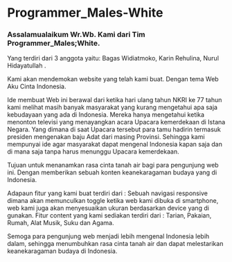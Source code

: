 # Programmer_Males-White

### Assalamualaikum Wr.Wb. Kami dari Tim Programmer_Males;White.

Yang terdiri dari 3 anggota yaitu: Bagas Widiatmoko, Karin Rehulina, Nurul Hidayatullah .

Kami akan mendemokan website yang telah kami buat.
Dengan tema Web Aku Cinta Indonesia.

Ide membuat Web ini berawal dari ketika hari ulang tahun NKRI ke 77 tahun kami melihat
masih banyak masyarakat yang kurang mengetahui apa saja kebudayaan yang ada di Indonesia.
Mereka hanya mengetahui ketika menonton televisi yang menayangkan acara Upacara kemerdekaan di Istana Negara.
Yang dimana di saat Upacara tersebut para tamu hadirin termasuk presiden mengenakan baju Adat dari masing Provinsi.
Sehingga kami mempunyai ide agar masyarakat dapat mengenal Indonesia kapan saja dan di mana saja tanpa harus menunggu Upacara
kemerdekaan.

Tujuan untuk menanamkan rasa cinta tanah air bagi para pengunjung web ini.
Dengan memberikan sebuah konten keanekaragaman budaya yang di Indonesia.

Adapaun fitur yang kami buat terdiri dari : Sebuah navigasi responsive dimana akan memunculkan
toggle ketika web kami dibuka di smartphone, web kami juga akan menyesuaikan ukuran berdasarkan device yang di gunakan.
Fitur content yang kami sediakan terdiri dari : Tarian, Pakaian, Rumah, Alat Musik, Suku dan Agama.

Semoga para pengunjung web menjadi lebih mengenal Indonesia lebih dalam, sehingga menumbuhkan rasa cinta tanah air
dan dapat melestarikan keanekaragaman budaya di Indonesia.
